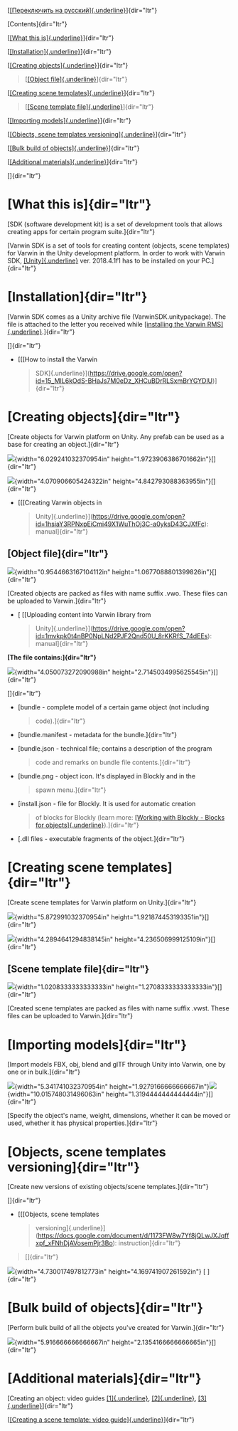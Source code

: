 [[[Переключить на
русский]{.underline}](https://docs.google.com/document/d/1DypdjAmDuXyqFeLg7Pq66hhkEYmU0fYgVRPfgzfgwGQ/edit)]{dir="ltr"}

[Contents]{dir="ltr"}

[[[What this is]{.underline}](#what-this-is)]{dir="ltr"}

[[[Installation]{.underline}](#installation)]{dir="ltr"}

[[[Creating objects]{.underline}](#creating-objects)]{dir="ltr"}

> [[[Object file]{.underline}](#object-file)]{dir="ltr"}

[[[Creating scene
templates]{.underline}](#creating-scene-templates)]{dir="ltr"}

> [[[Scene template file]{.underline}](#scene-template-file)]{dir="ltr"}

[[[Importing models]{.underline}](#importing-models)]{dir="ltr"}

[[[Objects, scene templates
versioning]{.underline}](#objects-scene-templates-versioning)]{dir="ltr"}

[[[Bulk build of
objects]{.underline}](#bulk-build-of-objects)]{dir="ltr"}

[[[Additional materials]{.underline}](#additional-materials)]{dir="ltr"}

[]{dir="ltr"}

[What this is]{dir="ltr"}
=========================

[SDK (software development kit) is a set of development tools that
allows creating apps for certain program suite.]{dir="ltr"}

[Varwin SDK is a set of tools for creating content (objects, scene
templates) for Varwin in the Unity development platform. In order to
work with Varwin SDK,
[[Unity]{.underline}](https://unity3d.com/get-unity/download/archive?_ga=2.19733694.707766669.1553265932-456492208.1549287338)
ver. 2018.4.1f1 has to be installed on your PC.]{dir="ltr"}

[Installation]{dir="ltr"}
=========================

[Varwin SDK comes as a Unity archive file (VarwinSDK.unitypackage). The
file is attached to the letter you received while [[installing the
Varwin
RMS]{.underline}](https://docs.google.com/document/d/154fkmOUdvtJHYM0NmCNBLEfukRp2kzetg4Zc6PGXNBE/edit#heading=h.6pzhcaqjibjv).]{dir="ltr"}

[]{dir="ltr"}

-   [[[How to install the Varwin
    > SDK]{.underline}](https://drive.google.com/open?id=15_MIL6kOdS-BHaJs7M0eDz_XHCuBDrRLSxmBrYGYDlU)]{dir="ltr"}

[Creating objects]{dir="ltr"}
=============================

[Create objects for Varwin platform on Unity. Any prefab can be used as
a base for creating an object.]{dir="ltr"}

![](./VarwinSDK_ENG//media/image4.png){width="6.029241032370954in"
height="1.9723906386701662in"}[]{dir="ltr"}

![](./VarwinSDK_ENG//media/image6.png){width="4.070906605424322in"
height="4.842793088363955in"}[]{dir="ltr"}

-   [[[Creating Varwin objects in
    > Unity]{.underline}](https://drive.google.com/open?id=1hsiaY3RPNxpEiCmi49X1WuThOj3C-a0yksD43CJXfFc):
    > manual]{dir="ltr"}

[Object file]{dir="ltr"}
------------------------

![](./VarwinSDK_ENG//media/image7.png){width="0.9544663167104112in"
height="1.0677088801399826in"}[]{dir="ltr"}

[Created objects are packed as files with name suffix .vwo. These files
can be uploaded to Varwin.]{dir="ltr"}

-   [ [[Uploading content into Varwin library from
    > Unity]{.underline}](https://drive.google.com/open?id=1mvkpk0t4nBP0NpLNd2PJF2Qnd50U_8rKKRfS_74dEEs):
    > manual]{dir="ltr"}

**[The file contains:]{dir="ltr"}**

![](./VarwinSDK_ENG//media/image3.png){width="4.050073272090988in"
height="2.7145034995625545in"}[]{dir="ltr"}

[]{dir="ltr"}

-   [bundle - complete model of a certain game object (not including
    > code).]{dir="ltr"}

-   [bundle.manifest - metadata for the bundle.]{dir="ltr"}

-   [bundle.json - technical file; contains a description of the program
    > code and remarks on bundle file contents.]{dir="ltr"}

-   [bundle.png - object icon. It's displayed in Blockly and in the
    > spawn menu.]{dir="ltr"}

-   [install.json - file for Blockly. It is used for automatic creation
    > of blocks for Blockly (learn more: [[Working with Blockly - Blocks
    > for
    > objects]{.underline}](https://docs.google.com/document/d/1J6C6y2byfLWf3ojLXNg2hGarLVvGczTvG4e_aG42Hi4/edit#heading=h.2s8eyo1)).]{dir="ltr"}

-   [.dll files - executable fragments of the object.]{dir="ltr"}

[Creating scene templates]{dir="ltr"}
=====================================

[Create scene templates for Varwin platform on Unity.]{dir="ltr"}

![](./VarwinSDK_ENG//media/image8.png){width="5.872991032370954in"
height="1.921874453193351in"}[]{dir="ltr"}

![](./VarwinSDK_ENG//media/image9.png){width="4.2894641294838145in"
height="4.236506999125109in"}[]{dir="ltr"}

[Scene template file]{dir="ltr"}
--------------------------------

![](./VarwinSDK_ENG//media/image11.png){width="1.0208333333333333in"
height="1.2708333333333333in"}[]{dir="ltr"}

[Created scene templates are packed as files with name suffix .vwst.
These files can be uploaded to Varwin.]{dir="ltr"}

[Importing models]{dir="ltr"}
=============================

[Import models FBX, obj, blend and glTF through Unity into Varwin, one
by one or in bulk.]{dir="ltr"}

![](./VarwinSDK_ENG//media/image10.png){width="5.341741032370954in"
height="1.9279166666666667in"}![](./VarwinSDK_ENG//media/image1.png){width="10.015748031496063in"
height="1.3194444444444444in"}[]{dir="ltr"}

[Specify the object's name, weight, dimensions, whether it can be moved
or used, whether it has physical properties.]{dir="ltr"}

[Objects, scene templates versioning]{dir="ltr"}
================================================

[Create new versions of existing objects/scene templates.]{dir="ltr"}

[]{dir="ltr"}

-   [[[Objects, scene templates
    > versioning]{.underline}](https://docs.google.com/document/d/1173FW8w7Yf8jQLwJXJqffxpf_xFNhDjAVosemPjr3Bo):
    > instruction]{dir="ltr"}

> []{dir="ltr"}

![](./VarwinSDK_ENG//media/image2.png){width="4.730017497812773in"
height="4.169741907261592in"} [ ]{dir="ltr"}

[Bulk build of objects]{dir="ltr"}
==================================

[Perform bulk build of all the objects you've created for
Varwin.]{dir="ltr"}

![](./VarwinSDK_ENG//media/image5.png){width="5.916666666666667in"
height="2.1354166666666665in"}[]{dir="ltr"}

[Additional materials]{dir="ltr"}
=================================

[Creating an object: video guides
[[1]{.underline}](https://www.youtube.com/watch?v=-pbF88u06pI&list=PLz2Z4tRuWcpWOhy-z19iBZurvaW95FXcD&index=1),
[[2]{.underline}](https://www.youtube.com/watch?v=pTngHii9jqY&list=PLz2Z4tRuWcpWOhy-z19iBZurvaW95FXcD&index=2),
[[3]{.underline}](https://www.youtube.com/watch?v=YtiJ_O792dU&list=PLz2Z4tRuWcpWOhy-z19iBZurvaW95FXcD&index=3)]{dir="ltr"}

[[[Creating a scene template: video
guide]{.underline}](https://www.youtube.com/watch?v=o1Gtf1KcnG4&list=PLz2Z4tRuWcpWOhy-z19iBZurvaW95FXcD&index=6&t=0s)]{dir="ltr"}
